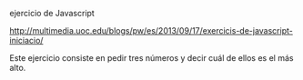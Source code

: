 ejercicio de Javascript

http://multimedia.uoc.edu/blogs/pw/es/2013/09/17/exercicis-de-javascript-iniciacio/

Este ejercicio consiste en pedir tres números y decir cuál de ellos es el más alto.
